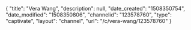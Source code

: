 {
    "title": "Vera Wang",
    "description": null,
    "date_created": "1508350754",
    "date_modified": "1508350806",
    "channelid": "123578760",
    "type": "captivate",
    "layout": "channel",
    "url": "\/c\/vera-wang\/123578760"
}
